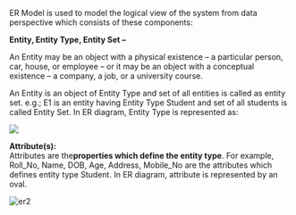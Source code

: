 ER Model is used to model the logical view of the system from data perspective which consists of these components:

**Entity, Entity Type, Entity Set –**

An Entity may be an object with a physical existence – a particular person, car, house, or employee – or it may be an object with a conceptual existence – a company, a job, or a university course.

  
An Entity is an object of Entity Type and set of all entities is called as entity set. e.g.; E1 is an entity having Entity Type Student and set of all students is called Entity Set. In ER diagram, Entity Type is represented as:

![](https://cdncontribute.geeksforgeeks.org/wp-content/uploads/Database-Management-System-ER-Model.png)

**Attribute\(s\):**  
Attributes are the**properties which define the entity type**. For example, Roll\_No, Name, DOB, Age, Address, Mobile\_No are the attributes which defines entity type Student. In ER diagram, attribute is represented by an oval.

![](https://cdncontribute.geeksforgeeks.org/wp-content/uploads/Database-Management-System-ER-Model-2.png "er2")

